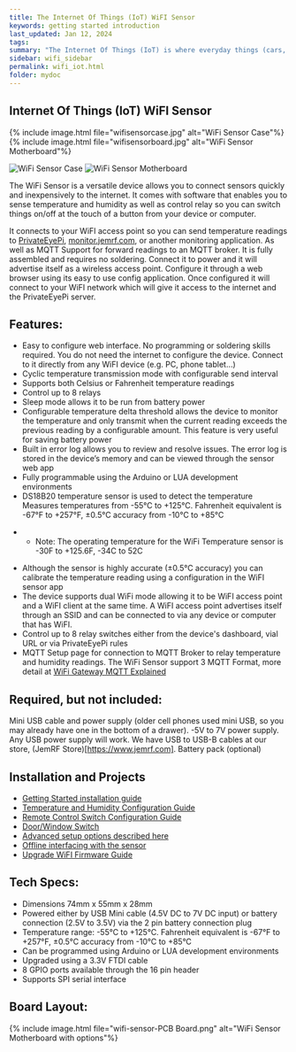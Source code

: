 ```yaml
---
title: The Internet Of Things (IoT) WiFI Sensor
keywords: getting started introduction
last_updated: Jan 12, 2024
tags:
summary: "The Internet Of Things (IoT) is where everyday things (cars, homes, household appliances, plants) are being connected to the Internet where we can monitor, control and alert in ways not possible before. This document describes our WiFi Sensor and its place in the IoT Universe."
sidebar: wifi_sidebar
permalink: wifi_iot.html
folder: mydoc
---
```


## Internet Of Things (IoT) WiFI Sensor
{% include image.html file="wifisensorcase.jpg" alt="WiFi Sensor Case"%}
{% include image.html file="wifisensorboard.jpg" alt="WiFi Sensor Motherboard"%}

![WiFi Sensor Case](wifisensorcase.jpg "WiFi Case") ![WiFi Sensor Motherboard](wifisensorboard.jpg "WiFi PCB")

The WiFi Sensor is a versatile device allows you to connect sensors quickly and inexpensively to the internet. It comes with software that enables you to sense temperature and humidity as well as control relay so you can switch things on/off at the touch of a button from your device or computer.

It connects to your WiFI access point so you can  send temperature readings to [PrivateEyePi](https://PrivateEyePi.com), [monitor.jemrf.com](https://monitor.jemrf.com), or another monitoring application. As well as MQTT Support for forward readings to an MQTT broker. It is fully assembled and requires no soldering. Connect it to power and it will advertise itself as a wireless access point. Configure it through a web browser using its easy to use config application. Once configured it will connect to your WiFI network which will give it access to the internet and the PrivateEyePi server.

## Features:

- Easy to configure web interface. No programming or soldering skills required. You do not need the internet to configure the device. Connect to it directly from any WiFI device (e.g. PC, phone tablet…)
- Cyclic temperature transmission mode with configurable send interval
- Supports both Celsius or Fahrenheit temperature readings
- Control up to 8 relays
- Sleep mode allows it to be run from battery power
- Configurable temperature delta threshold allows the device to monitor the temperature and only transmit when the current reading exceeds the previous reading by a configurable amount. This feature is very useful for saving battery power
- Built in error log allows you to review and resolve issues. The error log is stored in the device’s memory and can be viewed through the sensor web app
- Fully programmable using the Arduino or LUA development environments
- DS18B20 temperature sensor is used to detect the temperature Measures temperatures from -55°C to +125°C. Fahrenheit equivalent is -67°F to +257°F, ±0.5°C accuracy from -10°C to +85°C
* * Note: The operating temperature for the WiFi Temperature sensor is -30F to +125.6F, -34C to 52C
- Although the sensor is highly accurate (±0.5°C accuracy) you can calibrate the temperature reading using a configuration in the WiFI sensor app
- The device supports dual WiFi mode allowing it to be WiFI access point and a WiFI client at the same time. A WiFI access point advertises itself through an SSID and can be connected to via any device or computer that has WiFI.
- Control up to 8 relay switches either from the device's dashboard, vial URL or via PrivateEyePi rules
- MQTT Setup page for connection to MQTT Broker to relay temperature and humidity readings. The WiFi Sensor support 3 MQTT Format, more detail at [WiFi Gateway MQTT Explained](https://documents.jemrf.com/gatewaymqtt.html)

## Required, but not included:

Mini USB cable and power supply (older cell phones used mini USB, so you may already have one in the bottom of a drawer). -5V to 7V power supply. Any USB power supply will work.
We have USB to USB-B cables at our store, (JemRF Store)[https://www.jemrf.com]. Battery pack (optional)

## Installation and Projects

* [Getting Started installation guide](/wifi-iot-setup.html)
* [Temperature and Humidity Configuration Guide](https://projects.privateeyepi.com/WIFI-Sensor/wifi-temperature-and-humidity-sensor-configuration.php)
* [Remote Control Switch Configuration Guide](https://projects.privateeyepi.com/WIFI-Sensor/iot-wifi-relay.php)
* [Door/Window Switch](https://projects.privateeyepi.com/WIFI-Sensor/wifi-switch.php)
* [Advanced setup options described here](/wifi-iot-advance.html)
* [Offline interfacing with the sensor](/wifi-iot-offline.html)
* [Upgrade WiFI Firmware Guide](/wifi-iot-update.html)

## Tech Specs:

* Dimensions 74mm x 55mm x 28mm
* Powered either by USB Mini cable (4.5V DC to 7V DC input) or battery connection (2.5V to 3.5V) via the 2 pin battery connection plug
* Temperature range: -55°C to +125°C. Fahrenheit equivalent is -67°F to +257°F, ±0.5°C accuracy from -10°C to +85°C
* Can be programmed using Arduino or LUA development environments
* Upgraded using a 3.3V FTDI cable
* 8 GPIO ports available through the 16 pin header
* Supports SPI serial interface

## Board Layout:

{% include image.html file="wifi-sensor-PCB Board.png" alt="WiFi Sensor Motherboard with options"%}